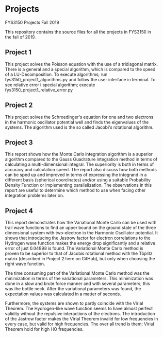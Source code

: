 # Projects
FYS3150 Projects Fall 2019
 
This repository contains the source files for all the projects in FYS3150 in the fall of 2019.
 
 ## Project 1
This project solves the Poisson equation with the use of a tridiagonal matrix. There is a general and a special algorithm, which is compared to the speed of a LU-Decomposition. To execute algorithms; run fys3150_project1_algorithms.py and follow the user interface in terminal. To see relative error i special algorithm; execute fys3150_project1_relative_error.py

## Project 2
This project solves the Schroedinger's equation for one and two electrons in the harmonic oscillator potential well and finds the eigenvalues of the systems. The algorithm used is the so called Jacobi's rotational algorithm. 

## Project 3
This report shows how the Monte Carlo integration algorithm is a superior algorithm compared to the Gauss Guadrature integration method in terms of calculating a multi-dimensional integral. The superiority is both in terms of accuracy and calculation speed. The report also discuss how both methods can be sped up and improved in terms of expressing the integrand in a different basis (spherical coordinates) and/or using a suitable Probability Density Function or implementing parallelization. The observations in this report are useful to determine which method to use when facing other integration problems later on.

## Project 4
This report demonstrates how the Variational Monte Carlo can be used with trail wave functions to find an upper bound on the ground state of the three dimensional system with two-electron in the Harmonic Oscillator potential. It shows that introducing the Jastrow factor for electron correlations to the Hydrogen wave function makes the energy drop significantly and a relative error of just 0.04898 is found. The Variational Monte Carlo method is proven to be superior to that of Jacobis rotational method with the Töplitz matrix (described in Project 2 here on GitHub), but only when choosing the right wave function.

The time consuming part of the Variational Monte Carlo method was the minimization in terms of the variational parameters. This minimization was done in a slow and brute force manner and with several parameters; this was the bottle neck. After the variational parameters was found, the expectation values was calculated in a matter of seconds.

Furthermore, the systems are shown to partly coincide with the Virial Theorem. The Hydrogen-like wave function seems to have almost perfect validity without the repulsive interactions of the electrons. The introduction of the Jastrow factor makes the Virial Theorem invalid for low frequencies in every case, but valid for high frequencies. The over all trend is them; Virial Theorem hold for high HO frequencies.
